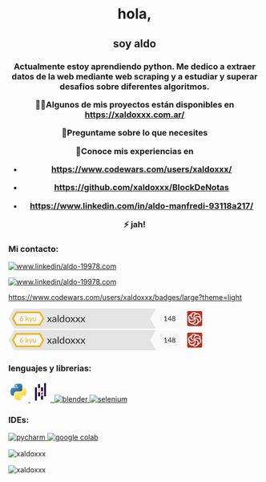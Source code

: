 <h1 align="center"> hola,  </h1>
<h2 align="center"> soy aldo </h2>
<h3 align="center">
 Actualmente estoy aprendiendo python. 
 Me dedico a extraer datos de la web mediante web scraping y 
 a estudiar y superar desafios sobre diferentes algoritmos. 


👨‍💻Algunos de mis proyectos están disponibles en https://xaldoxxx.com.ar/

💬Preguntame sobre lo que necesites

📄Conoce mis experiencias en 

- https://www.codewars.com/users/xaldoxxx/ 

- https://github.com/xaldoxxx/BlockDeNotas 

- https://www.linkedin.com/in/aldo-manfredi-93118a217/


⚡ jah!


</h3>
<h3 align="left">Mi contacto:</h3> <p> <a href="https://www.linkedin.com/in/aldo-manfredi-93118a217/" target="blank"><img src="https://raw.githubusercontent.com/rahuldkjain/github-profile-readme-generator/master/src/images/icons/Social/linked-in-alt.svg" alt="www.linkedin/aldo-19978.com" height="30" width="40" /></a></p>



<p> <a href="https://www.linkedin.com/in/aldo-manfredi-93118a217/" target="blank"><img src="https://www.codewars.com/users/xaldoxxx/badges/large?theme=light" alt="www.linkedin/aldo-19978.com" height="30" width="40" /></a></p>


https://www.codewars.com/users/xaldoxxx/badges/large?theme=light




  <svg width="400" height="40" viewBox="0 0 400 40" xmlns="http://www.w3.org/2000/svg">
    <path fill="#E4E4E4" d="M11.547 40L0 20 11.547 0h360.467v40z"/>
    <text fill="#262626" font-family="Lato, HelveticaNeue, Helvetica Neue, Helvetica, Arial, sans-serif" font-size="20" x="77" y="27">xaldoxxx</text>
    <path fill="#FAFAFA" d="M294.547 40L283 20l11.547-20h93.906L400 20l-11.547 20z"/>
    <text fill="#262626" font-family="Lato, HelveticaNeue, Helvetica Neue, Helvetica, Arial, sans-serif" font-size="14" text-anchor="middle" x="322" y="25">148</text>
      <path fill="#B92F21" d="M384.497 5h-24.994A2.51 2.51 0 0 0 357 7.503v24.994A2.51 2.51 0 0 0 359.503 35h24.994A2.51 2.51 0 0 0 387 32.497V7.503A2.51 2.51 0 0 0 384.497 5zm.568 17.828c-.123.122-.24.25-.408.423.24 1.448-.707 2.307-1.747 3.11a255.023 255.023 0 0 1-3.263 2.49c-.245.184-.544.293-.82.438-.683 1.886-.941 2.118-2.388 2.085-.346.93-1.034 1.301-2.034 1.039-.067-.018-.17-.076-.192-.054-.973 1-2.089.23-3.102.164-.75-.049-1.508-.53-2.183-.947-.57-.352-.974-1-1.784-.813a.14.14 0 0 1-.1-.02c-.782-.565-1.726-.218-2.519-.43-1.028-.276-1.942-.995-2.883-1.56-.141-.084-.17-.365-.24-.558-.049-.13-.05-.358-.125-.384-1.028-.35-.99-1.328-1.33-2.11-.316-.727-.535-1.378-.134-2.133.094-.178.09-.477.01-.67-.518-1.238-.53-1.234-.402-2.465-1.063-.906-1.22-1.594-.356-2.686-.346-.784-.52-1.576.425-2.142.07-.043.094-.18.12-.279.308-1.21 1.222-1.971 2.182-2.566.88-.546 1.95-.682 2.53-1.783.217-.411.89-.652 1.024-1.279.032-.148.197-.293.336-.387.693-.463 1.502-.702 2.135-1.328.266-.262 1.008-.043 1.712-.043.936-1.169 2.221-.219 3.408-.067.561.071 1.063.571 1.605.852.238.124.503.204.765.27.165.04.368-.036.516.028.832.361 1.66.596 2.566.247.124-.048.403.047.474.16.582.93 1.76.63 2.473 1.234.205.174.238.55.377.904.681.223 1.425.491 1.245 1.511.73.45.252 1.4.797 1.927-.575 1.257.765 2.304.389 3.623.178.123.447.236.605.437.227.288.61.788.515.94-.583.932.68 1.957-.199 2.822zm-13.358-11.386c-1.385.513-1.401.537-1.092 1.779-.673.3-1.08.787-.725 1.605a.443.443 0 0 1-.054.383c-.319.374-.258.72-.093 1.152.09.238-.088.58-.144.87.295.407.616.795.869 1.224.095.16.119.523.021.6-.15.12-.47.159-.651.08-.725-.316-1.487-.605-2.114-1.068-.49-.363-.834-.946-1.183-1.47-.255-.384-.413-.831-.709-1.446.066-.13.238-.453.392-.784.108-.234.33-.529.262-.708-.196-.527.18-.932.188-1.361.022-1.112 1.25-1.337 1.473-2.249 1.188-.523 2.287-1.385 3.724-.959.223.067.466.062.67.087.259.524-.02.813-.282 1.158-.24.315-.365.718-.552 1.107zm8.605.969l1.386 1.227.368 1.626-.211.166c-.923-.602-2.094.066-2.986-.716-.068-.06-.203-.078-.3-.063-.893.136-1.83.155-2.667.455-1.576.566-3.02 1.401-4.025 3.022-.69-.731-.682-1.482-.525-2.225.153-.718.408-1.414.636-2.18.872.01.833-.808 1.071-1.292 1.94-.746 3.806-1.559 6.001-.786.208.483.611.982 1.252.766zm-8.393 8.495c.775 1.676.215 3.145-.484 4.53-.298.392-.599.784-.894 1.18-.083.11-.152.33-.227.33-1.043-.002-1.667 1.036-2.766 1.025-.881-.009-1.72.159-2.623-.148-1.054-.36-1.897-.905-2.683-1.683-.644-.635-.813-1.256-.581-2.083h2.114c.506.618 1.223.956 2.148.405.152-.09.395-.02.593-.045.402-.05.806-.09 1.2-.18.387-.089.763-.233 1.144-.351.131-.041.302-.039.39-.123a49.786 49.786 0 0 0 1.625-1.634c.331-.35.629-.734 1.044-1.223zm-8.55-7.412c-.099.867.008 1.546.824 1.968-.32.9-.38 1.692.727 2.013.062.018.157.07.161.113.082.988.949 1.092 1.583 1.528 1.013.699 2.025 1.145 3.268.997.203-.024.422.079.653.127-.126.997-.883 1.466-1.499 1.685-1.169.417-2.355 1.182-3.725.514-.262-.127-.667.039-.898.06-1.429-.664-2.115-2.04-3.314-2.925.057-.62.518-1.347-.268-1.765.193-1.892.87-3.372 2.488-4.315zm17.403 12.717c-.134-.358-.343-.631-.3-.856.132-.688-.138-1.144-.732-1.52.273-.84-.014-1.456-.766-1.903-.17-.101-.314-.365-.337-.57-.068-.581-.374-.862-.934-.932-.166-.02-.396-.048-.476-.16-.808-1.117-2.061-1.097-3.228-1.3-.281-.048-.564-.087-.875-.134.086-1.003.891-1.294 1.415-1.487 1.198-.44 2.504-1.041 3.787-.495 1.02.436 2.277.51 2.952 1.654.207.351.683.544 1.035.808l.643 1.978v2.056c-.548.829-.966 1.976-2.184 2.86zm-11.883 3.506c1.956.027 2.165-.1 2.604-1.54.833-.277 1.549-.712 1.559-1.778.001-.13.202-.259.31-.388.132-.157.358-.302.379-.473.153-1.27.427-2.548-.018-3.816-.176-.502-.374-.998-.637-1.697.512.051.852.02 1.142.126 1.23.452 2.217 1.278 2.987 2.302.363.482.459 1.164.734 1.915-.303.446-.444 1.092.117 1.747-.739.6-1.123 1.303-1.004 2.12l-1.8 1.728-1.567.697c-.495.094-.979.23-1.47.264-.473.034-1.046.12-1.409-.097-.603-.359-1.57-.088-1.927-1.11z" />
    <path fill="#F5F5F5" d="M62.237 31.45L68.61 20 62.237 8.55H16.41L10.037 20l6.373 11.45z"/>
    <text fill="#ECB613" font-family="Lato, HelveticaNeue, Helvetica Neue, Helvetica, Arial, sans-serif" font-size="14" x="32" y="18.77" text-anchor="middle" transform="translate(7 6)">6 kyu</text>
    <path fill="#ECB613" d="M15.083 34L7 20l8.083-14H63.58l8.083 14-8.083 14H15.083zm46.614-3.233L67.919 20 61.697 9.233H16.95L10.728 20l6.222 10.767h44.747z"/>
  </svg>
  
  
  
  
  
  
  <svg width="400" height="40" viewBox="0 0 400 40" xmlns="http://www.w3.org/2000/svg">
    <path fill="#E4E4E4" d="M11.547 40L0 20 11.547 0h360.467v40z"/>
    <text fill="#262626" font-family="Lato, HelveticaNeue, Helvetica Neue, Helvetica, Arial, sans-serif" font-size="20" x="77" y="27">xaldoxxx</text>
    <path fill="#FAFAFA" d="M294.547 40L283 20l11.547-20h93.906L400 20l-11.547 20z"/>
    <text fill="#262626" font-family="Lato, HelveticaNeue, Helvetica Neue, Helvetica, Arial, sans-serif" font-size="14" text-anchor="middle" x="322" y="25">148</text>
      <path fill="#B92F21" d="M384.497 5h-24.994A2.51 2.51 0 0 0 357 7.503v24.994A2.51 2.51 0 0 0 359.503 35h24.994A2.51 2.51 0 0 0 387 32.497V7.503A2.51 2.51 0 0 0 384.497 5zm.568 17.828c-.123.122-.24.25-.408.423.24 1.448-.707 2.307-1.747 3.11a255.023 255.023 0 0 1-3.263 2.49c-.245.184-.544.293-.82.438-.683 1.886-.941 2.118-2.388 2.085-.346.93-1.034 1.301-2.034 1.039-.067-.018-.17-.076-.192-.054-.973 1-2.089.23-3.102.164-.75-.049-1.508-.53-2.183-.947-.57-.352-.974-1-1.784-.813a.14.14 0 0 1-.1-.02c-.782-.565-1.726-.218-2.519-.43-1.028-.276-1.942-.995-2.883-1.56-.141-.084-.17-.365-.24-.558-.049-.13-.05-.358-.125-.384-1.028-.35-.99-1.328-1.33-2.11-.316-.727-.535-1.378-.134-2.133.094-.178.09-.477.01-.67-.518-1.238-.53-1.234-.402-2.465-1.063-.906-1.22-1.594-.356-2.686-.346-.784-.52-1.576.425-2.142.07-.043.094-.18.12-.279.308-1.21 1.222-1.971 2.182-2.566.88-.546 1.95-.682 2.53-1.783.217-.411.89-.652 1.024-1.279.032-.148.197-.293.336-.387.693-.463 1.502-.702 2.135-1.328.266-.262 1.008-.043 1.712-.043.936-1.169 2.221-.219 3.408-.067.561.071 1.063.571 1.605.852.238.124.503.204.765.27.165.04.368-.036.516.028.832.361 1.66.596 2.566.247.124-.048.403.047.474.16.582.93 1.76.63 2.473 1.234.205.174.238.55.377.904.681.223 1.425.491 1.245 1.511.73.45.252 1.4.797 1.927-.575 1.257.765 2.304.389 3.623.178.123.447.236.605.437.227.288.61.788.515.94-.583.932.68 1.957-.199 2.822zm-13.358-11.386c-1.385.513-1.401.537-1.092 1.779-.673.3-1.08.787-.725 1.605a.443.443 0 0 1-.054.383c-.319.374-.258.72-.093 1.152.09.238-.088.58-.144.87.295.407.616.795.869 1.224.095.16.119.523.021.6-.15.12-.47.159-.651.08-.725-.316-1.487-.605-2.114-1.068-.49-.363-.834-.946-1.183-1.47-.255-.384-.413-.831-.709-1.446.066-.13.238-.453.392-.784.108-.234.33-.529.262-.708-.196-.527.18-.932.188-1.361.022-1.112 1.25-1.337 1.473-2.249 1.188-.523 2.287-1.385 3.724-.959.223.067.466.062.67.087.259.524-.02.813-.282 1.158-.24.315-.365.718-.552 1.107zm8.605.969l1.386 1.227.368 1.626-.211.166c-.923-.602-2.094.066-2.986-.716-.068-.06-.203-.078-.3-.063-.893.136-1.83.155-2.667.455-1.576.566-3.02 1.401-4.025 3.022-.69-.731-.682-1.482-.525-2.225.153-.718.408-1.414.636-2.18.872.01.833-.808 1.071-1.292 1.94-.746 3.806-1.559 6.001-.786.208.483.611.982 1.252.766zm-8.393 8.495c.775 1.676.215 3.145-.484 4.53-.298.392-.599.784-.894 1.18-.083.11-.152.33-.227.33-1.043-.002-1.667 1.036-2.766 1.025-.881-.009-1.72.159-2.623-.148-1.054-.36-1.897-.905-2.683-1.683-.644-.635-.813-1.256-.581-2.083h2.114c.506.618 1.223.956 2.148.405.152-.09.395-.02.593-.045.402-.05.806-.09 1.2-.18.387-.089.763-.233 1.144-.351.131-.041.302-.039.39-.123a49.786 49.786 0 0 0 1.625-1.634c.331-.35.629-.734 1.044-1.223zm-8.55-7.412c-.099.867.008 1.546.824 1.968-.32.9-.38 1.692.727 2.013.062.018.157.07.161.113.082.988.949 1.092 1.583 1.528 1.013.699 2.025 1.145 3.268.997.203-.024.422.079.653.127-.126.997-.883 1.466-1.499 1.685-1.169.417-2.355 1.182-3.725.514-.262-.127-.667.039-.898.06-1.429-.664-2.115-2.04-3.314-2.925.057-.62.518-1.347-.268-1.765.193-1.892.87-3.372 2.488-4.315zm17.403 12.717c-.134-.358-.343-.631-.3-.856.132-.688-.138-1.144-.732-1.52.273-.84-.014-1.456-.766-1.903-.17-.101-.314-.365-.337-.57-.068-.581-.374-.862-.934-.932-.166-.02-.396-.048-.476-.16-.808-1.117-2.061-1.097-3.228-1.3-.281-.048-.564-.087-.875-.134.086-1.003.891-1.294 1.415-1.487 1.198-.44 2.504-1.041 3.787-.495 1.02.436 2.277.51 2.952 1.654.207.351.683.544 1.035.808l.643 1.978v2.056c-.548.829-.966 1.976-2.184 2.86zm-11.883 3.506c1.956.027 2.165-.1 2.604-1.54.833-.277 1.549-.712 1.559-1.778.001-.13.202-.259.31-.388.132-.157.358-.302.379-.473.153-1.27.427-2.548-.018-3.816-.176-.502-.374-.998-.637-1.697.512.051.852.02 1.142.126 1.23.452 2.217 1.278 2.987 2.302.363.482.459 1.164.734 1.915-.303.446-.444 1.092.117 1.747-.739.6-1.123 1.303-1.004 2.12l-1.8 1.728-1.567.697c-.495.094-.979.23-1.47.264-.473.034-1.046.12-1.409-.097-.603-.359-1.57-.088-1.927-1.11z" />
    <path fill="#F5F5F5" d="M62.237 31.45L68.61 20 62.237 8.55H16.41L10.037 20l6.373 11.45z"/>
    <text fill="#ECB613" font-family="Lato, HelveticaNeue, Helvetica Neue, Helvetica, Arial, sans-serif" font-size="14" x="32" y="18.77" text-anchor="middle" transform="translate(7 6)">6 kyu</text>
    <path fill="#ECB613" d="M15.083 34L7 20l8.083-14H63.58l8.083 14-8.083 14H15.083zm46.614-3.233L67.919 20 61.697 9.233H16.95L10.728 20l6.222 10.767h44.747z"/>
  </svg>
  
  


<h3 align="left">lenguajes y librerias:</h3> 
<p align="left"> <a href="https://www.python.org" target="_blank" rel="noreferrer"> <img src="https://raw.githubusercontent.com/devicons/devicon/master/icons/python/python-original.svg" alt="python" width="40" height="40"/> </a> <a href="https://pandas.pydata.org/" target="_blank" rel="noreferrer"> <img src="https://raw.githubusercontent.com/devicons/devicon/2ae2a900d2f041da66e950e4d48052658d850630/icons/pandas/pandas-original.svg" alt="pandas" width="40" height="40"/> </a>
  <a href="https://www.blender.org/" target="_blank" rel="noreferrer"> <img href="https://download.blender.org/branding/community/blender_community_badge_white.svg" target="_blank" rel="noreferrer"> <img src="https://download.blender.org/branding/community/blender_community_badge_white.svg" alt="blender" width="40" height="40"/> </a> 
  <a href="https://www.selenium.dev" target="_blank" rel="noreferrer"> <img src="https://raw.githubusercontent.com/detain/svg-logos/780f25886640cef088af994181646db2f6b1a3f8/svg/selenium-logo.svg" alt="selenium" width="40" height="40"/> </a>
  </p>
  
  

<h3 align="left">IDEs: </h3> <p align="left"> <a href="https://www.jetbrains.com/es-es/pycharm/" target="_blank" rel="noreferrer"> <img src="https://upload.wikimedia.org/wikipedia/commons/1/1d/PyCharm_Icon.svg" alt="pycharm" width="40" height="40"/> </a> <a href="https://colab.research.google.com/" target="_blank" rel="noreferrer"> <img src="https://upload.wikimedia.org/wikipedia/commons/d/d0/Google_Colaboratory_SVG_Logo.svg" alt="google colab" width="40" height="40"/> </a>  </p>



<p><img align="center" src="https://github-readme-stats.vercel.app/api/top-langs?username=xaldoxxx&show_icons=true&locale=en&layout=compact" alt="xaldoxxx" /></p>


<p><img align="center" src="https://github-readme-streak-stats.herokuapp.com/?user=xaldoxxx&" alt="xaldoxxx" /></p>
